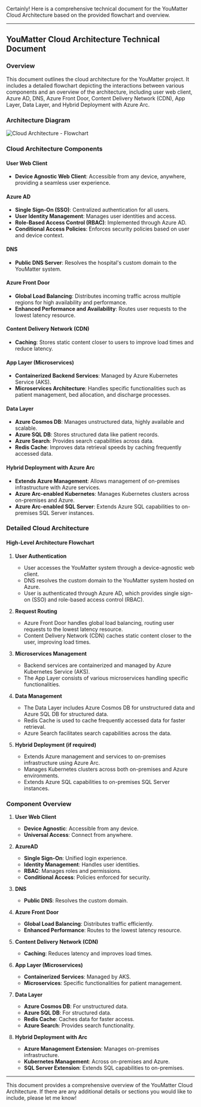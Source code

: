 Certainly! Here is a comprehensive technical document for the YouMatter Cloud Architecture based on the provided flowchart and overview.

---

## YouMatter Cloud Architecture Technical Document

### Overview
This document outlines the cloud architecture for the YouMatter project. It includes a detailed flowchart depicting the interactions between various components and an overview of the architecture, including user web client, Azure AD, DNS, Azure Front Door, Content Delivery Network (CDN), App Layer, Data Layer, and Hybrid Deployment with Azure Arc.

### Architecture Diagram

![Cloud Architecture - Flowchart](https://github.com/user-attachments/assets/c3d3a55f-defd-4d38-8e1f-c1f211dd7ca5)

### Cloud Architecture Components

#### User Web Client
- **Device Agnostic Web Client**: Accessible from any device, anywhere, providing a seamless user experience.

#### Azure AD
- **Single Sign-On (SSO)**: Centralized authentication for all users.
- **User Identity Management**: Manages user identities and access.
- **Role-Based Access Control (RBAC)**: Implemented through Azure AD.
- **Conditional Access Policies**: Enforces security policies based on user and device context.

#### DNS
- **Public DNS Server**: Resolves the hospital's custom domain to the YouMatter system.

#### Azure Front Door
- **Global Load Balancing**: Distributes incoming traffic across multiple regions for high availability and performance.
- **Enhanced Performance and Availability**: Routes user requests to the lowest latency resource.

#### Content Delivery Network (CDN)
- **Caching**: Stores static content closer to users to improve load times and reduce latency.

#### App Layer (Microservices)
- **Containerized Backend Services**: Managed by Azure Kubernetes Service (AKS).
- **Microservices Architecture**: Handles specific functionalities such as patient management, bed allocation, and discharge processes.

#### Data Layer
- **Azure Cosmos DB**: Manages unstructured data, highly available and scalable.
- **Azure SQL DB**: Stores structured data like patient records.
- **Azure Search**: Provides search capabilities across data.
- **Redis Cache**: Improves data retrieval speeds by caching frequently accessed data.

#### Hybrid Deployment with Azure Arc
- **Extends Azure Management**: Allows management of on-premises infrastructure with Azure services.
- **Azure Arc-enabled Kubernetes**: Manages Kubernetes clusters across on-premises and Azure.
- **Azure Arc-enabled SQL Server**: Extends Azure SQL capabilities to on-premises SQL Server instances.

### Detailed Cloud Architecture

#### High-Level Architecture Flowchart

1. **User Authentication**
   - User accesses the YouMatter system through a device-agnostic web client.
   - DNS resolves the custom domain to the YouMatter system hosted on Azure.
   - User is authenticated through Azure AD, which provides single sign-on (SSO) and role-based access control (RBAC).

2. **Request Routing**
   - Azure Front Door handles global load balancing, routing user requests to the lowest latency resource.
   - Content Delivery Network (CDN) caches static content closer to the user, improving load times.

3. **Microservices Management**
   - Backend services are containerized and managed by Azure Kubernetes Service (AKS).
   - The App Layer consists of various microservices handling specific functionalities.

4. **Data Management**
   - The Data Layer includes Azure Cosmos DB for unstructured data and Azure SQL DB for structured data.
   - Redis Cache is used to cache frequently accessed data for faster retrieval.
   - Azure Search facilitates search capabilities across the data.

5. **Hybrid Deployment (if required)**
   - Extends Azure management and services to on-premises infrastructure using Azure Arc.
   - Manages Kubernetes clusters across both on-premises and Azure environments.
   - Extends Azure SQL capabilities to on-premises SQL Server instances.

### Component Overview

1. **User Web Client**
   - **Device Agnostic**: Accessible from any device.
   - **Universal Access**: Connect from anywhere.

2. **AzureAD**
   - **Single Sign-On**: Unified login experience.
   - **Identity Management**: Handles user identities.
   - **RBAC**: Manages roles and permissions.
   - **Conditional Access**: Policies enforced for security.

3. **DNS**
   - **Public DNS**: Resolves the custom domain.

4. **Azure Front Door**
   - **Global Load Balancing**: Distributes traffic efficiently.
   - **Enhanced Performance**: Routes to the lowest latency resource.

5. **Content Delivery Network (CDN)**
   - **Caching**: Reduces latency and improves load times.

6. **App Layer (Microservices)**
   - **Containerized Services**: Managed by AKS.
   - **Microservices**: Specific functionalities for patient management.

7. **Data Layer**
   - **Azure Cosmos DB**: For unstructured data.
   - **Azure SQL DB**: For structured data.
   - **Redis Cache**: Caches data for faster access.
   - **Azure Search**: Provides search functionality.

8. **Hybrid Deployment with Arc**
   - **Azure Management Extension**: Manages on-premises infrastructure.
   - **Kubernetes Management**: Across on-premises and Azure.
   - **SQL Server Extension**: Extends SQL capabilities to on-premises.



---

This document provides a comprehensive overview of the YouMatter Cloud Architecture. If there are any additional details or sections you would like to include, please let me know!
